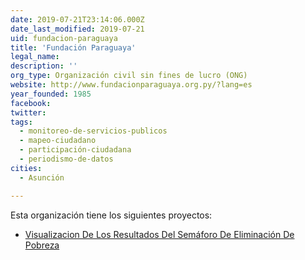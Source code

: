 ```yaml
---
date: 2019-07-21T23:14:06.000Z
date_last_modified: 2019-07-21
uid: fundacion-paraguaya
title: 'Fundación Paraguaya'
legal_name: 
description: ''
org_type: Organización civil sin fines de lucro (ONG)
website: http://www.fundacionparaguaya.org.py/?lang=es
year_founded: 1985
facebook: 
twitter: 
tags:
  - monitoreo-de-servicios-publicos
  - mapeo-ciudadano
  - participación-ciudadana
  - periodismo-de-datos
cities: 
  - Asunción

---
```


Esta organización tiene los siguientes proyectos:

- [Visualizacion De Los Resultados Del Semáforo De Eliminación De Pobreza](/proyectos/visualizacion-de-los-resultados-del-semaforo-de-eliminacion-de-pobreza)
